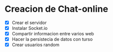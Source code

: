 # Creacion de Chat-online
 - [x] Crear el servidor
 - [x] Instalar Socket.io
 - [x] Compartir informacion entre varios web
 - [x] Hacer la persistecia de datos con turso
- [x] Crear usuarios random
